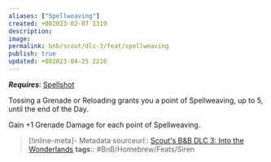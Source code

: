 ```yaml
---
aliases: ["Spellweaving"]
created: +002023-02-07 1319
description: 
image: 
permalink: bnb/scout/dlc-3/feat/spellweaving
publish: true
updated: +002023-04-25 2216
---
```


***Requires***: [Spellshot](Spellshot.md)

Tossing a Grenade or Reloading grants you a point of Spellweaving, up to 5, until the end of the Day. 

Gain +1 Grenade Damage for each point of Spellweaving.

> [!inline-meta]- Metadata
> sourceurl:: [Scout's B&B DLC 3: Into the Wonderlands](https://docs.google.com/document/d/1MLOgrWwcLNTnP9PuXrKiLImy7SUh4hXO8arVUAlmdp0/edit)
> **tags**:: #BnB/Homebrew/Feats/Siren
